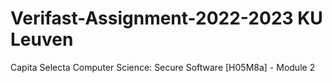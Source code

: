 # Verifast-Assignment-2022-2023 KU Leuven
Capita Selecta Computer Science: Secure Software [H05M8a] - Module 2
